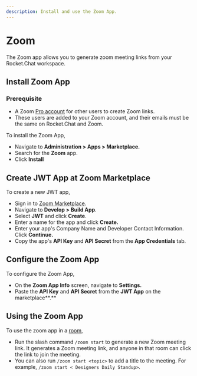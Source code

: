 ```yaml
---
description: Install and use the Zoom App.
---
```


# Zoom

The Zoom app allows you to generate zoom meeting links from your Rocket.Chat workspace.&#x20;

## Install Zoom App

### Prerequisite

* A Zoom [Pro account](https://zoom.us/pricing) for other users to create Zoom links.
* These users are added to your Zoom account, and their emails must be the same on Rocket.Chat and Zoom.

To install the Zoom App,

* Navigate to **Administration > Apps > Marketplace.**
* Search for the **Zoom** app.
* Click **Install**

## Create JWT App at Zoom Marketplace

To create a new JWT app,

* Sign in to  [Zoom Marketplace](https://marketplace.zoom.us/).
* Navigate to **Develop > Build App**.
* Select **JWT** and click **Create**.
* Enter a name for the app and click **Create.**
* Enter your app's Company Name and Developer Contact Information. Click **Continue.**
* Copy the app's **API Key** and **API Secret** from the **App Credentials** tab.

## Configure the Zoom App

To configure the Zoom App,

* On the **Zoom App Info** screen, navigate to **Settings.**
* Paste the **API Key** and **API Secret** from the **JWT App** on the marketplace**.**

## Using the Zoom App

To use the zoom app in a [room](../../../use-rocket.chat/workspace-administration/rooms.md),

* Run the slash command `/zoom start` to generate a new Zoom meeting link. It generates a Zoom meeting link, and anyone in that room can click the link to join the meeting.
* You can also run `/zoom start <topic>` to add a title to the meeting. For example, `/zoom start < Designers Daily Standup>`.
